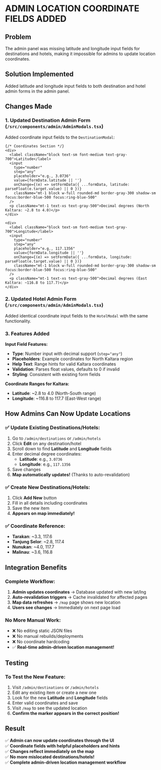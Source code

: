 # ADMIN LOCATION COORDINATE FIELDS ADDED

## Problem
The admin panel was missing latitude and longitude input fields for destinations and hotels, making it impossible for admins to update location coordinates.

## Solution Implemented
Added latitude and longitude input fields to both destination and hotel admin forms in the admin panel.

## Changes Made

### 1. Updated Destination Admin Form (`/src/components/admin/AdminModals.tsx`)

Added coordinate input fields to the `DestinationModal`:

```tsx
{/* Coordinates Section */}
<div>
  <label className="block text-sm font-medium text-gray-700">Latitude</label>
  <input
    type="number"
    step="any"
    placeholder="e.g., 3.0736"
    value={formData.latitude || ''}
    onChange={(e) => setFormData({ ...formData, latitude: parseFloat(e.target.value) || 0 })}
    className="mt-1 block w-full rounded-md border-gray-300 shadow-sm focus:border-blue-500 focus:ring-blue-500"
  />
  <p className="mt-1 text-xs text-gray-500">Decimal degrees (North Kaltara: ~2.8 to 4.0)</p>
</div>

<div>
  <label className="block text-sm font-medium text-gray-700">Longitude</label>
  <input
    type="number"
    step="any"
    placeholder="e.g., 117.1356"
    value={formData.longitude || ''}
    onChange={(e) => setFormData({ ...formData, longitude: parseFloat(e.target.value) || 0 })}
    className="mt-1 block w-full rounded-md border-gray-300 shadow-sm focus:border-blue-500 focus:ring-blue-500"
  />
  <p className="mt-1 text-xs text-gray-500">Decimal degrees (East Kaltara: ~116.8 to 117.7)</p>
</div>
```

### 2. Updated Hotel Admin Form (`/src/components/admin/AdminModals.tsx`)

Added identical coordinate input fields to the `HotelModal` with the same functionality.

### 3. Features Added

**Input Field Features:**
- **Type**: Number input with decimal support (`step="any"`)
- **Placeholders**: Example coordinates for North Kaltara region
- **Help Text**: Range hints for valid Kaltara coordinates
- **Validation**: Parses float values, defaults to 0 if invalid
- **Styling**: Consistent with existing form fields

**Coordinate Ranges for Kaltara:**
- **Latitude**: ~2.8 to 4.0 (North-South range)
- **Longitude**: ~116.8 to 117.7 (East-West range)

## How Admins Can Now Update Locations

### ✅ **Update Existing Destinations/Hotels:**
1. Go to `/admin/destinations` or `/admin/hotels`
2. Click **Edit** on any destination/hotel
3. Scroll down to find **Latitude** and **Longitude** fields
4. Enter decimal degree coordinates:
   - **Latitude**: e.g., `3.0736` 
   - **Longitude**: e.g., `117.1356`
5. Save changes
6. **Map automatically updates!** (Thanks to auto-revalidation)

### ✅ **Create New Destinations/Hotels:**
1. Click **Add New** button
2. Fill in all details including coordinates
3. Save the new item
4. **Appears on map immediately!**

### ✅ **Coordinate Reference:**
- **Tarakan**: ~3.3, 117.6
- **Tanjung Selor**: ~2.8, 117.4
- **Nunukan**: ~4.0, 117.7
- **Malinau**: ~3.6, 116.8

## Integration Benefits

### **Complete Workflow:**
1. **Admin updates coordinates** → Database updated with new lat/lng
2. **Auto-revalidation triggers** → Cache invalidated for affected pages  
3. **Map data refreshes** → `/map` page shows new location
4. **Users see changes** → Immediately on next page load

### **No More Manual Work:**
- ❌ No editing static JSON files
- ❌ No manual rebuilds/deployments
- ❌ No coordinate hardcoding
- ✅ **Real-time admin-driven location management!**

## Testing

### **To Test the New Feature:**
1. Visit `/admin/destinations` or `/admin/hotels`
2. Edit any existing item or create a new one
3. Look for the new **Latitude** and **Longitude** fields
4. Enter valid coordinates and save
5. Visit `/map` to see the updated location
6. **Confirm the marker appears in the correct position!**

## Result
✅ **Admin can now update coordinates through the UI**  
✅ **Coordinate fields with helpful placeholders and hints**  
✅ **Changes reflect immediately on the map**  
✅ **No more mislocated destinations/hotels!**  
✅ **Complete admin-driven location management workflow**
